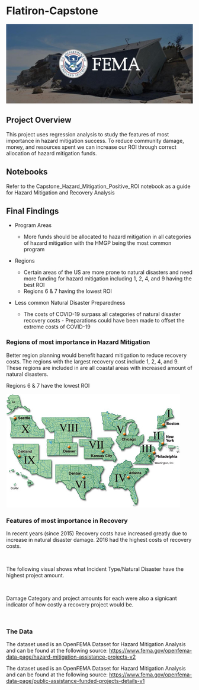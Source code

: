 # Flatiron-Capstone

<img src='https://github.com/rachelbeery/Flatiron-Capstone/blob/main/fema.jpg'>

## Project Overview

This project uses regression analysis to study the features of most importance in hazard mitigation success. To reduce community damage, money, and resources spent we can increase our ROI through correct allocation of hazard mitigation funds. 

## Notebooks

Refer to the Capstone_Hazard_Mitigation_Positive_ROI notebook as a guide for Hazard Mitigation and Recovery Analysis

## Final Findings

- Program Areas
   - More funds should be allocated to hazard mitigation in all categories of hazard mitigation with the HMGP being the most common program 

- Regions
   - Certain areas of the US are more prone to natural disasters and need more funding for hazard mitigation including 1, 2, 4, and 9 having the best ROI
   - Regions 6 & 7 having the lowest ROI

- Less common Natural Disaster Preparedness
   - The costs of COVID-19 surpass all categories of natural disaster recovery costs
          - Preparations could have been made to offset the extreme costs of COVID-19

### Regions of most importance in Hazard Mitigation

Better region planning would benefit hazard mitigation to reduce recovery costs. The regions with the largest recovery cost include 1, 2, 4, and 9. These regions are included in are all coastal areas with increased amount of natural disasters.

Regions 6 & 7 have the lowest ROI

<img src='https://github.com/rachelbeery/Flatiron-Capstone/blob/main/fema%20map.png'>



### Features of most importance in Recovery

In recent years (since 2015) Recovery costs have increased greatly due to increase in natural disaster damage. 2016 had the highest costs of recovery costs.

<img src=''>

The following visual shows what Incident Type/Natural Disaster have the highest project amount.

<img src=''>

Damage Category and project amounts for each were also a signicant indicator of how costly a recovery project would be.

<img src=''>

### The Data

The dataset used is an OpenFEMA Dataset for Hazard Mitigation Analysis and can be found at the following source: https://www.fema.gov/openfema-data-page/hazard-mitigation-assistance-projects-v2 

The dataset used is an OpenFEMA Dataset for Hazard Mitigation Analysis and can be found at the following source: https://www.fema.gov/openfema-data-page/public-assistance-funded-projects-details-v1

